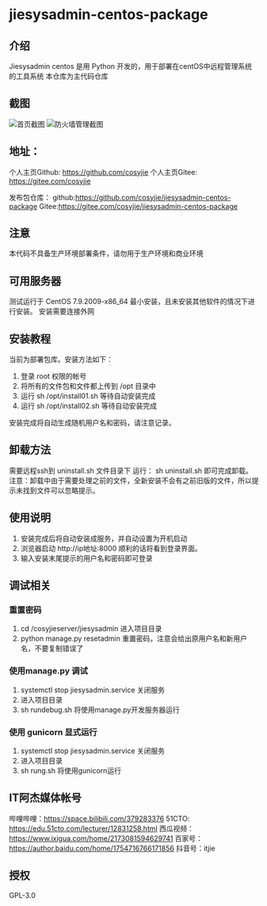 # jiesysadmin-centos-package

## 介绍
Jiesysadmin centos 是用 Python 开发的，用于部署在centOS中远程管理系统的工具系统
本仓库为主代码仓库

## 截图
![首页截图](https://gitee.com/cosyjie/jiesysadmin-centos-code/raw/main/screenshot/index.jpg "首页")
![防火墙管理截图](https://gitee.com/cosyjie/jiesysadmin-centos-code/raw/main/screenshot/firewall.jpg "防火墙")

## 地址：
个人主页Github: https://github.com/cosyjie
个人主页Gitee:  https://gitee.com/cosyjie

发布包仓库：
github:https://github.com/cosyjie/jiesysadmin-centos-package
Gitee:https://gitee.com/cosyjie/jiesysadmin-centos-package

## 注意

本代码不具备生产环境部署条件，请勿用于生产环境和商业环境

## 可用服务器

测试运行于 CentOS 7.9.2009-x86_64 最小安装，且未安装其他软件的情况下进行安装。
安装需要连接外网

## 安装教程

当前为部署包库。安装方法如下：
1.  登录 root 权限的帐号
2.  将所有的文件包和文件都上传到 /opt 目录中
3.  运行 sh /opt/install01.sh 等待自动安装完成
4.  运行 sh /opt/install02.sh 等待自动安装完成

安装完成将自动生成随机用户名和密码，请注意记录。

## 卸载方法

需要远程ssh到 uninstall.sh 文件目录下 运行：
sh uninstall.sh
即可完成卸载。
注意：卸载中由于需要处理之前的文件，全新安装不会有之前旧版的文件，所以提示未找到文件可以忽略提示。

## 使用说明

1.  安装完成后将自动安装成服务，并自动设置为开机启动
2.  浏览器启动 http://ip地址:8000 顺利的话将看到登录界面。
3.  输入安装末尾提示的用户名和密码即可登录

## 调试相关

### 重置密码
1. cd /cosyjieserver/jiesysadmin 进入项目目录
2. python manage.py resetadmin 重置密码，注意会给出原用户名和新用户名，不要复制错误了

### 使用manage.py 调试
1. systemctl stop jiesysadmin.service 关闭服务
2. 进入项目目录
3. sh rundebug.sh 将使用manage.py开发服务器运行

### 使用 gunicorn 显式运行
1. systemctl stop jiesysadmin.service 关闭服务
2. 进入项目目录
3. sh rung.sh 将使用gunicorn运行

## IT阿杰媒体帐号
哔哩哔哩：https://space.bilibili.com/379283376
51CTO: https://edu.51cto.com/lecturer/12831258.html
西瓜视频： https://www.ixigua.com/home/2173081594629741
百家号： https://author.baidu.com/home/1754716766171856
抖音号：itjie

## 授权
 GPL-3.0

